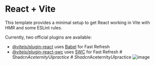 # React + Vite

This template provides a minimal setup to get React working in Vite with HMR and some ESLint rules.

Currently, two official plugins are available:

- [@vitejs/plugin-react](https://github.com/vitejs/vite-plugin-react/blob/main/packages/plugin-react/README.md) uses [Babel](https://babeljs.io/) for Fast Refresh
- [@vitejs/plugin-react-swc](https://github.com/vitejs/vite-plugin-react-swc) uses [SWC](https://swc.rs/) for Fast Refresh
#   S h a d c n _ A c e t e r n i t y _ U I _ p r a c t i c e 
 
 #   S h a d c n _ A c e t e r n i t y _ U I _ p r a c t i c e 
 
 ![image](https://github.com/vvaldesc/Shadcn_Aceternity_UI_practice/assets/124901115/de236b26-072f-49bb-8eb5-4e320831ca58)

